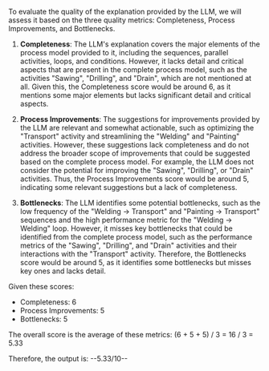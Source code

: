 To evaluate the quality of the explanation provided by the LLM, we will assess it based on the three quality metrics: Completeness, Process Improvements, and Bottlenecks.

1. **Completeness**: The LLM's explanation covers the major elements of the process model provided to it, including the sequences, parallel activities, loops, and conditions. However, it lacks detail and critical aspects that are present in the complete process model, such as the activities "Sawing", "Drilling", and "Drain", which are not mentioned at all. Given this, the Completeness score would be around 6, as it mentions some major elements but lacks significant detail and critical aspects.

2. **Process Improvements**: The suggestions for improvements provided by the LLM are relevant and somewhat actionable, such as optimizing the "Transport" activity and streamlining the "Welding" and "Painting" activities. However, these suggestions lack completeness and do not address the broader scope of improvements that could be suggested based on the complete process model. For example, the LLM does not consider the potential for improving the "Sawing", "Drilling", or "Drain" activities. Thus, the Process Improvements score would be around 5, indicating some relevant suggestions but a lack of completeness.

3. **Bottlenecks**: The LLM identifies some potential bottlenecks, such as the low frequency of the "Welding -> Transport" and "Painting -> Transport" sequences and the high performance metric for the "Welding -> Welding" loop. However, it misses key bottlenecks that could be identified from the complete process model, such as the performance metrics of the "Sawing", "Drilling", and "Drain" activities and their interactions with the "Transport" activity. Therefore, the Bottlenecks score would be around 5, as it identifies some bottlenecks but misses key ones and lacks detail.

Given these scores:
- Completeness: 6
- Process Improvements: 5
- Bottlenecks: 5

The overall score is the average of these metrics: (6 + 5 + 5) / 3 = 16 / 3 = 5.33

Therefore, the output is: --5.33/10--